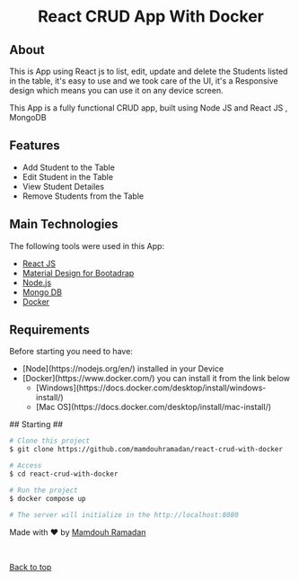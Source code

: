 

<h1 align="center">React CRUD App With Docker</h1>


## About ##

This is App using React js to list, edit, update and delete the Students listed in the table, it's easy to use and we took care of the UI, it's a Responsive design which means you can use it on any device screen.

This App is a fully functional CRUD app, built using Node JS and React JS , MongoDB 

## Features ##


<ul>
	<li>Add Student to the Table </li>
	<li>Edit Student in the Table </li>
	<li>View Student Detailes </li>
	<li>Remove Students from the Table </li>
</ul>

## Main Technologies ##

The following tools were used in this App:

- [React JS ](https://reactjs.org/)
- [Material Design for Bootadrap](https://mdbootstrap.com/docs/react/)
- [Node.js](https://nodejs.org/en/)
- [Mongo DB](https://www.mongodb.com/)
- [Docker](https://www.docker.com/)


## Requirements ##

Before starting  you need to have:
<ul>
	<li >[Node](https://nodejs.org/en/) installed in your Device </li>
	<li>[Docker](https://www.docker.com/) you can install it from the link below 
	<ul>
	<li>[Windows](https://docs.docker.com/desktop/install/windows-install/)</li>
	<li>[Mac OS](https://docs.docker.com/desktop/install/mac-install/)</li>
	</ul>
	</li>
</ul>
## Starting ##

```bash
# Clone this project
$ git clone https://github.com/mamdouhramadan/react-crud-with-docker

# Access
$ cd react-crud-with-docker

# Run the project
$ docker compose up

# The server will initialize in the http://localhost:8080
```



Made with :heart: by <a href="https://github.com/mamdouhramadan" target="_blank">Mamdouh Ramadan</a>

&#xa0;

<a href="#top">Back to top</a>
